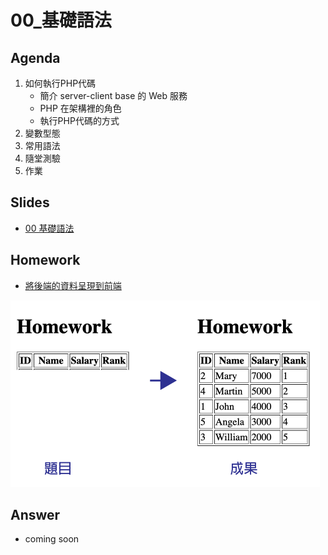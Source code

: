 # 00_基礎語法

## Agenda
1. 如何執行PHP代碼
    - 簡介 server-client base 的 Web 服務
    - PHP 在架構裡的角色
    - 執行PHP代碼的方式
2. 變數型態
3. 常用語法
4. 隨堂測驗
5. 作業

## Slides
- [00 基礎語法](https://docs.google.com/presentation/d/1d0vnXKu-xZhjIBIfP1HT-ErSdTOBjHkLxA6UN59dvU8)

## Homework
- [將後端的資料呈現到前端](./homework/homework1.php)

![](./assets/homework1.png)

## Answer
- coming soon